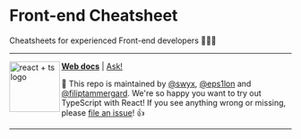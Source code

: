 # Front-end Cheatsheet

Cheatsheets for experienced Front-end developers 👨🏻‍💻

---

<a href="https://github.com/typescript-cheatsheets/react/issues/81">
  <img
    height="90"
    width="90"
    alt="react + ts logo"
    src="https://frontend-cheatsheets.vercel.app/img/react-v2.png"
    align="left"
  />
</a>

[**Web docs**](https://frontend-cheatsheets.vercel.app/) |
[Ask!](https://github.com/SAMBIT20/frontend-cheatsheets/issues/new)

:wave: This repo is maintained by [@swyx](https://twitter.com/swyx), [@eps1lon](https://twitter.com/sebsilbermann) and [@filiptammergard](https://twitter.com/tammergard). We're so happy you want to try out TypeScript with React! If you see anything wrong or missing, please [file an issue](https://github.com/typescript-cheatsheets/react/issues/new/choose)! :+1:

---
